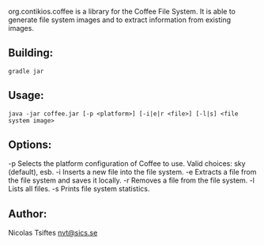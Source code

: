 org.contikios.coffee is a library for the Coffee File System. It is able to generate
file system images and to extract information from existing images.

Building:
---------

    gradle jar

Usage:
------

    java -jar coffee.jar [-p <platform>] [-i|e|r <file>] [-l|s] <file system image>

Options:
--------

-p   Selects the platform configuration of Coffee to use.
     Valid choices: sky (default), esb.
-i   Inserts a new file into the file system.
-e   Extracts a file from the file system and saves it locally.
-r   Removes a file from the file system.
-l   Lists all files.
-s   Prints file system statistics.

Author:
-------

Nicolas Tsiftes <nvt@sics.se>
